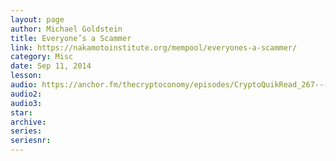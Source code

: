 ```yaml
---
layout: page
author: Michael Goldstein
title: Everyone’s a Scammer
link: https://nakamotoinstitute.org/mempool/everyones-a-scammer/
category: Misc
date: Sep 11, 2014
lesson: 
audio: https://anchor.fm/thecryptoconomy/episodes/CryptoQuikRead_267---Everyones-a-Scammer-Michael-Goldstein-e4ihq8/a-aigiru
audio2: 
audio3: 
star: 
archive: 
series: 
seriesnr: 
---
```

